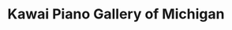 ---
title: "Kawai Piano Gallery of Michigan"
url: /bloomfield-hills/kawai-piano-gallery-of-michigan/
shop: Instrumente
---
